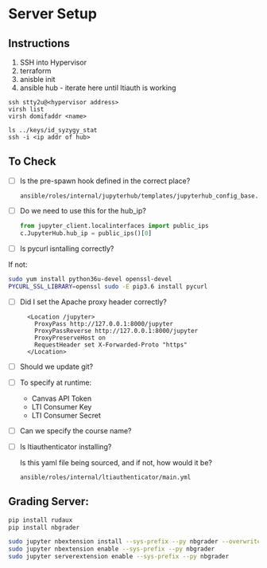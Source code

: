 # Server Setup

## Instructions

1.  SSH into Hypervisor
2.  terraform
3.  anisble init
4.  ansible hub - iterate here until ltiauth is working

```
ssh stty2u@<hypervisor address>
virsh list
virsh domifaddr <name>

ls ../keys/id_syzygy_stat
ssh -i <ip addr of hub>
```

## To Check

- [ ] Is the pre-spawn hook defined in the correct place?

  ```
  ansible/roles/internal/jupyterhub/templates/jupyterhub_config_base.py.j2
  ```

- [ ] Do we need to use this for the hub_ip?

  ```python
  from jupyter_client.localinterfaces import public_ips
  c.JupyterHub.hub_ip = public_ips()[0]
  ```

- [ ] Is pycurl isntalling correctly?

If not:

```sh
sudo yum install python36u-devel openssl-devel
PYCURL_SSL_LIBRARY=openssl sudo -E pip3.6 install pycurl
```

- [ ] Did I set the Apache proxy header correctly?

  ```
    <Location /jupyter>
      ProxyPass http://127.0.0.1:8000/jupyter
      ProxyPassReverse http://127.0.0.1:8000/jupyter
      ProxyPreserveHost on
      RequestHeader set X-Forwarded-Proto "https"
    </Location>
  ```

- [ ] Should we update git?

- [ ] To specify at runtime:

  - Canvas API Token
  - LTI Consumer Key
  - LTI Consumer Secret

- [ ] Can we specify the course name?

- [ ] Is ltiauthenticator installing?

  Is this yaml file being sourced, and if not, how would it be?

  ```
  ansible/roles/internal/ltiauthenticator/main.yml
  ```

## Grading Server:

```bash
pip install rudaux
pip install nbgrader

sudo jupyter nbextension install --sys-prefix --py nbgrader --overwrite
sudo jupyter nbextension enable --sys-prefix --py nbgrader
sudo jupyter serverextension enable --sys-prefix --py nbgrader
```
